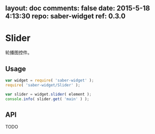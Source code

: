 layout: doc
comments: false
date: 2015-5-18 4:13:30
repo: saber-widget
ref: 0.3.0
---

# Slider

轮播图控件。


## Usage

``` javascript
var widget = require( 'saber-widget' );
require( 'saber-widget/Slider' );

var slider = widget.slider( element );
console.info( slider.get( 'main' ) );
```

## API

TODO

